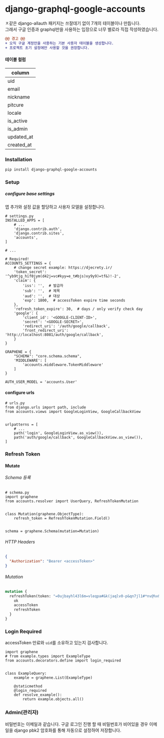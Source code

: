 # django-graphql-google-accounts  


ㅈ같은 django-allauth 패키지는 쓰잘데기 없이 7개의 테이블이나 만듭니다.  
그래서 구글 인증과 graphql만을 사용하는 입장으로 너무 별로라 직접 작성하였습니다.
  
```diff
@@ 경고 @@
+ 오직 구글 계정만을 사용하는 기본 사용자 테이블을 생성합니다.
+ 프로젝트 초기 설정에만 사용할 것을 권장합니다.
```  

#### 테이블 컬럼
| column     |
|------------|
| uid        |
| email      |
| nickname   |
| pitcure    |
| locale     |
| is_active  |
| is_admin   |
| updated_at |
| created_at |


### Installation
```bash
pip install django-graphql-google-accounts
```  

### Setup

##### configure base settings  
앱 추가와 설정 값을 할당하고 사용자 모델을 설정합니다.

```python3
# settings.py
INSTALLED_APPS = [
    # ...
    'django.contrib.auth',
    'django.contrib.sites',
    'accounts',
]

# ...

# Required!
ACCOUNTS_SETTINGS = {
    # change secret example: https://djecrety.ir/
    'token_secret': '^yb9tjg_hif0jym(d42j=vc#kyy=e_t#bjs)xy9y9)=tf&)!-2',
    'claim': {
        'iss': '',  # 발급자
        'sub': '',  # 제목
        'aud': '',  # 대상
        'exp': 1800,  # accessToken expire time seconds
    },
    'refresh_token_expire': 30,  # days / only verify check day
    'google': {
        'client_id': '<GOOGLE-CLIENT-ID>',
        'secret': '<GOOGLE-SECRET>',
        'redirect_uri': '/auth/google/callback',
        'front_redirect_uri': 'http://localhost:8081/auth/google/callback',
    }
}

GRAPHENE = {
    "SCHEMA": "core.schema.schema",
    'MIDDLEWARE': [
        'accounts.middleware.TokenMiddleware'
    ]
}

AUTH_USER_MODEL = 'accounts.User'
```

#### configure urls
```python3
# urls.py
from django.urls import path, include
from accounts.views import GoogleLoginView, GoogleCallbackView


urlpatterns = [
    # ...
    path('login', GoogleLoginView.as_view()),
    path('auth/google/callback', GoogleCallbackView.as_view()),
]
```

### Refresh Token

#### Mutate

###### Schema 등록

```python3
# schema.py
import graphene
from accounts.resolver import UserQuery, RefreshTokenMutation


class Mutation(graphene.ObjectType):
    refresh_token = RefreshTokenMutation.Field()


schema = graphene.Schema(mutation=Mutation)
```

###### HTTP Headers

```json
{
  "Authorization": "Bearer <accessToken>"
}
```

###### Mutation

```graphql
mutation {
  refreshToken(token: "=0ujbayhl43l6m=vleqpa#&k(jaqlv0-p&qn7jl1#*nv@%v&=+") {
    ok
    accessToken
    refreshToken
  }
}
```

### Login Required
accessToken 만료와 `uid`를 소유하고 있는지 검사합니다.

```python3
import graphene
# from example.types import ExampleType
from accounts.decorators.define import login_required


class ExampleQuery:
    example = graphene.List(ExampleType)

    @staticmethod
    @login_required
    def resolve_example():
        return example.objects.all()
```

### Admin(관리자)

비밀번호는 이메일과 같습니다. 구글 로그인 진행 할 때 비밀번호가 비어있을 경우 이메일을 django pbk2 암호화를 통해 자동으로 설정하여 저장합니다.
